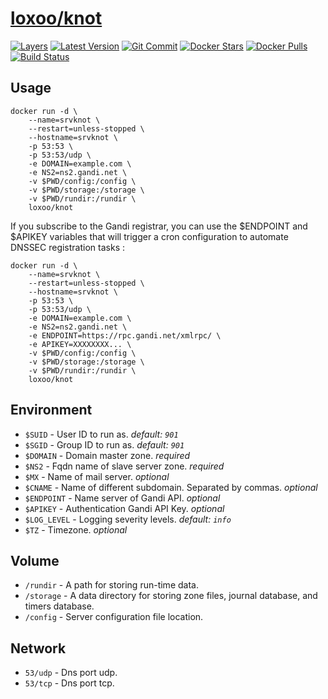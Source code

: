 [hub]: https://hub.docker.com/r/loxoo/proxy-socket
[mbdg]: https://microbadger.com/images/loxoo/proxy-socket
[git]: https://github.com/triptixx/proxy-socket
[actions]: https://github.com/triptixx/proxy-socket/actions

# [loxoo/knot][hub]
[![Layers](https://images.microbadger.com/badges/image/loxoo/proxy-socket.svg)][mbdg]
[![Latest Version](https://images.microbadger.com/badges/version/loxoo/proxy-socket.svg)][hub]
[![Git Commit](https://images.microbadger.com/badges/commit/loxoo/proxy-socket.svg)][git]
[![Docker Stars](https://img.shields.io/docker/stars/loxoo/proxy-socket.svg)][hub]
[![Docker Pulls](https://img.shields.io/docker/pulls/loxoo/proxy-socket.svg)][hub]
[![Build Status](https://github.com/triptixx/proxy-socket/workflows/docker%20build/badge.svg)][actions]

## Usage

```shell
docker run -d \
    --name=srvknot \
    --restart=unless-stopped \
    --hostname=srvknot \
    -p 53:53 \
    -p 53:53/udp \
    -e DOMAIN=example.com \
    -e NS2=ns2.gandi.net \
    -v $PWD/config:/config \
    -v $PWD/storage:/storage \
    -v $PWD/rundir:/rundir \
    loxoo/knot
```
If you subscribe to the Gandi registrar, you can use the $ENDPOINT and $APIKEY variables that will trigger a cron configuration to automate DNSSEC registration tasks :
```shell
docker run -d \
    --name=srvknot \
    --restart=unless-stopped \
    --hostname=srvknot \
    -p 53:53 \
    -p 53:53/udp \
    -e DOMAIN=example.com \
    -e NS2=ns2.gandi.net \
    -e ENDPOINT=https://rpc.gandi.net/xmlrpc/ \
    -e APIKEY=XXXXXXXX... \
    -v $PWD/config:/config \
    -v $PWD/storage:/storage \
    -v $PWD/rundir:/rundir \
    loxoo/knot
```

## Environment

- `$SUID`         - User ID to run as. _default: `901`_
- `$SGID`         - Group ID to run as. _default: `901`_
- `$DOMAIN`       - Domain master zone. _required_
- `$NS2`          - Fqdn name of slave server zone. _required_
- `$MX`           - Name of mail server. _optional_
- `$CNAME`        - Name of different subdomain. Separated by commas. _optional_
- `$ENDPOINT`     - Name server of Gandi API. _optional_
- `$APIKEY`       - Authentication Gandi API Key. _optional_
- `$LOG_LEVEL`    - Logging severity levels. _default: `info`_
- `$TZ`           - Timezone. _optional_

## Volume

- `/rundir`       - A path for storing run-time data.
- `/storage`      - A data directory for storing zone files, journal database, and timers database.
- `/config`       - Server configuration file location.

## Network

- `53/udp`        - Dns port udp.
- `53/tcp`        - Dns port tcp.

